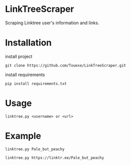 # LinkTreeScraper
Scraping Linktree user's information and links.

# Installation

install project

`git clone https://github.com/Touexe/LinkTreeScraper.git `

install requirements

`pip install requirements.txt`

# Usage

`linktree.py <username> or <url>`

# Example 

`linktree.py Pale_but_peachy`

`linktree.py https://linktr.ee/Pale_but_peachy`
